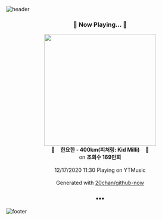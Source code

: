 ![header](https://capsule-render.vercel.app/api?type=wave&height=170&section=header&text=Hi.%20I'm%20SHIFT&fontColor=090707&fontAlignX=45&fontAlignY=65&fontSize=100)

<h3 align="center">🎵 Now Playing... 🎵</h3>
<p align="center">
  <a href="https://music.youtube.com/channel/UCUSEX4zhRyAOYF1yYzf2klw">
    <img width="300" src="https://i.ytimg.com/vi/Sq9DmUBdQMs/sddefault.jpg?sqp=-oaymwEWCJADEOEBIAQqCghqEJQEGHgg6AJIWg&rs">
  </a>
  <br>
  🎵&nbsp&nbsp&nbsp <b>한요한 - 400km(피처링: Kid Milli)</b> &nbsp&nbsp&nbsp🎵
  <br>
  on <b>조회수 169만회</b>
  
  <br />
  <br />
  12/17/2020 11:30 Playing on YTMusic
  <br />
  <br />
  Generated with <a href="https://github.com/20chan/github-now">20chan/github-now</a>
</p>

<h3 align="center">•••</h3>

![footer](https://capsule-render.vercel.app/api?type=wave&height=150&section=footer)
